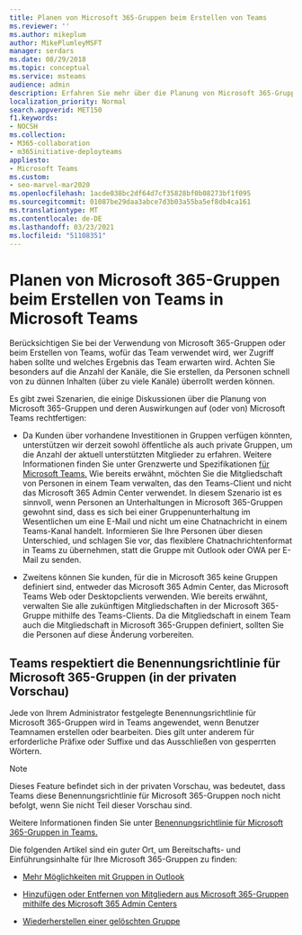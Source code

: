 ```yaml
---
title: Planen von Microsoft 365-Gruppen beim Erstellen von Teams
ms.reviewer: ''
ms.author: mikeplum
author: MikePlumleyMSFT
manager: serdars
ms.date: 08/29/2018
ms.topic: conceptual
ms.service: msteams
audience: admin
description: Erfahren Sie mehr über die Planung von Microsoft 365-Gruppen in Teams, einschließlich der Unterschiede zwischen Gruppen & Teams-Unterhaltungen und der Einhaltung der Benennungsrichtlinie für Gruppen durch Teams.
localization_priority: Normal
search.appverid: MET150
f1.keywords:
- NOCSH
ms.collection:
- M365-collaboration
- m365initiative-deployteams
appliesto:
- Microsoft Teams
ms.custom:
- seo-marvel-mar2020
ms.openlocfilehash: 1acde038bc2df64d7cf35828bf0b08273bf1f095
ms.sourcegitcommit: 01087be29daa3abce7d3b03a55ba5ef8db4ca161
ms.translationtype: MT
ms.contentlocale: de-DE
ms.lasthandoff: 03/23/2021
ms.locfileid: "51108351"
---
```

<a name="plan-for-microsoft-365-groups-when-creating-teams-in-microsoft-teams"></a>Planen von Microsoft 365-Gruppen beim Erstellen von Teams in Microsoft Teams
==========================================================

Berücksichtigen Sie bei der Verwendung von Microsoft 365-Gruppen oder beim Erstellen von Teams, wofür das Team verwendet wird, wer Zugriff haben sollte und welches Ergebnis das Team erwarten wird. Achten Sie besonders auf die Anzahl der Kanäle, die Sie erstellen, da Personen schnell von zu dünnen Inhalten (über zu viele Kanäle) überrollt werden können.

Es gibt zwei Szenarien, die einige Diskussionen über die Planung von Microsoft 365-Gruppen und deren Auswirkungen auf (oder von) Microsoft Teams rechtfertigen:

-   Da Kunden über vorhandene Investitionen in Gruppen verfügen könnten, unterstützen wir derzeit sowohl öffentliche als auch private Gruppen, um die Anzahl der aktuell unterstützten Mitglieder zu erfahren. Weitere Informationen finden Sie unter Grenzwerte und Spezifikationen [für Microsoft Teams.](./limits-specifications-teams.md) Wie bereits erwähnt, möchten Sie die Mitgliedschaft von Personen in einem Team verwalten, das den Teams-Client und nicht das Microsoft 365 Admin Center verwendet. In diesem Szenario ist es sinnvoll, wenn Personen an Unterhaltungen in Microsoft 365-Gruppen gewohnt sind, dass es sich bei einer Gruppenunterhaltung im Wesentlichen um eine E-Mail und nicht um eine Chatnachricht in einem Teams-Kanal handelt. Informieren Sie Ihre Personen über diesen Unterschied, und schlagen Sie vor, das flexiblere Chatnachrichtenformat in Teams zu übernehmen, statt die Gruppe mit Outlook oder OWA per E-Mail zu senden.

-   Zweitens können Sie kunden, für die in Microsoft 365 keine Gruppen definiert sind, entweder das Microsoft 365 Admin Center, das Microsoft Teams Web oder Desktopclients verwenden. Wie bereits erwähnt, verwalten Sie alle zukünftigen Mitgliedschaften in der Microsoft 365-Gruppe mithilfe des Teams-Clients. Da die Mitgliedschaft in einem Team auch die Mitgliedschaft in Microsoft 365-Gruppen definiert, sollten Sie die Personen auf diese Änderung vorbereiten.

## <a name="teams-respects-microsoft-365-groups-naming-policy-in-private-preview"></a>Teams respektiert die Benennungsrichtlinie für Microsoft 365-Gruppen (in der privaten Vorschau)

Jede von Ihrem Administrator festgelegte Benennungsrichtlinie für Microsoft 365-Gruppen wird in Teams angewendet, wenn Benutzer Teamnamen erstellen oder bearbeiten. Dies gilt unter anderem für erforderliche Präfixe oder Suffixe und das Ausschließen von gesperrten Wörtern.

> [!NOTE]
> Dieses Feature befindet sich in der privaten Vorschau, was bedeutet, dass Teams diese Benennungsrichtlinie für Microsoft 365-Gruppen noch nicht befolgt, wenn Sie nicht Teil dieser Vorschau sind.

Weitere Informationen finden Sie unter [Benennungsrichtlinie für Microsoft 365-Gruppen in Teams.](https://support.office.com/article/Office-365-Groups-Naming-Policy-6ceca4d3-cad1-4532-9f0f-d469dfbbb552)

Die folgenden Artikel sind ein guter Ort, um Bereitschafts- und Einführungsinhalte für Ihre Microsoft 365-Gruppen zu finden:

-   [Mehr Möglichkeiten mit Gruppen in Outlook](https://support.office.com/article/Get-more-with-Office-365-Groups-in-Outlook-93132800-5b11-49de-8cc2-605b6075b2b9)

-   [Hinzufügen oder Entfernen von Mitgliedern aus Microsoft 365-Gruppen mithilfe des Microsoft 365 Admin Centers](https://support.office.com/article/Manage-Group-membership-in-the-Office-365-admin-center-e186d224-a324-4afa-8300-0e4fc0c3000a)

-   [Wiederherstellen einer gelöschten Gruppe](/microsoft-365/admin/create-groups/restore-deleted-group)